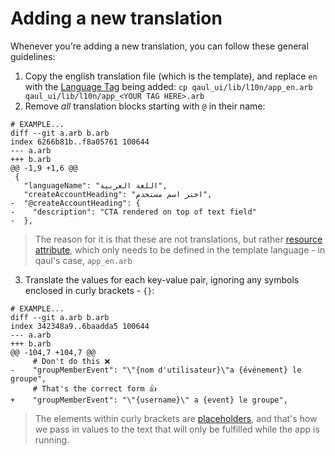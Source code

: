 # Adding a new translation
Whenever you're adding a new translation, you can follow these general guidelines:

1. Copy the english translation file (which is the template), and replace `en` with the [Language Tag](https://en.wikipedia.org/wiki/IETF_language_tag) being added:
`cp qaul_ui/lib/l10n/app_en.arb qaul_ui/lib/l10n/app_<YOUR TAG HERE>.arb`
2. Remove *all* translation blocks starting with `@` in their name:
```shell
# EXAMPLE...
diff --git a.arb b.arb
index 6266b81b..f8a05761 100644
--- a.arb
+++ b.arb
@@ -1,9 +1,6 @@
 {
   "languageName": "اللغة العربية",
   "createAccountHeading": "اختر اسم مستخدم",
-  "@createAccountHeading": {
-    "description": "CTA rendered on top of text field"
-  },
```
> The reason for it is that these are not translations, but rather [resource attribute](https://github.com/google/app-resource-bundle/wiki/ApplicationResourceBundleSpecification#resource-attributes), 
> which only needs to be defined in the template language - in qaul's case, `app_en.arb`
3. Translate the values for each key-value pair, ignoring any symbols enclosed in curly brackets - `{}`:
```shell
# EXAMPLE...
diff --git a.arb b.arb
index 342348a9..6baadda5 100644
--- a.arb
+++ b.arb
@@ -104,7 +104,7 @@
     # Don't do this ❌
-    "groupMemberEvent": "\"{nom d'utilisateur}\"a {événement} le groupe",
     # That's the correct form 👍
+    "groupMemberEvent": "\"{username}\" a {event} le groupe",
```
> The elements within curly brackets are [placeholders](https://github.com/google/app-resource-bundle/wiki/ApplicationResourceBundleSpecification#placeholder-in-resource),
> and that's how we pass in values to the text that will only be fulfilled while the app is running.
